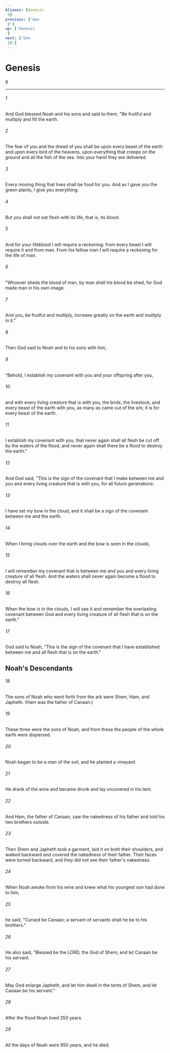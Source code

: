 ```yaml
---
Aliases: [Genesis 9]
previous: ['Gen 8']
up: ['Genesis']
next: ['Gen 10']
---
```

# Genesis 9

***
 

###### 1 
And God blessed Noah and his sons and said to them, "Be fruitful and multiply and fill the earth.  

###### 2 
The fear of you and the dread of you shall be upon every beast of the earth and upon every bird of the heavens, upon everything that creeps on the ground and all the fish of the sea. Into your hand they are delivered.  

###### 3 
Every moving thing that lives shall be food for you. And as I gave you the green plants, I give you everything.  

###### 4 
But you shall not eat flesh with its life, that is, its blood.  

###### 5 
And for your lifeblood I will require a reckoning: from every beast I will require it and from man. From his fellow man I will require a reckoning for the life of man.  

###### 6 
"Whoever sheds the blood of man,  by man shall his blood be shed,  for God made man in his own image.  

###### 7 
And you, be fruitful and multiply, increase greatly on the earth and multiply in it."  

###### 8 
Then God said to Noah and to his sons with him,  

###### 9 
"Behold, I establish my covenant with you and your offspring after you,  

###### 10 
and with every living creature that is with you, the birds, the livestock, and every beast of the earth with you, as many as came out of the ark; it is for every beast of the earth.  

###### 11 
I establish my covenant with you, that never again shall all flesh be cut off by the waters of the flood, and never again shall there be a flood to destroy the earth."  

###### 12 
And God said, "This is the sign of the covenant that I make between me and you and every living creature that is with you, for all future generations:  

###### 13 
I have set my bow in the cloud, and it shall be a sign of the covenant between me and the earth.  

###### 14 
When I bring clouds over the earth and the bow is seen in the clouds,  

###### 15 
I will remember my covenant that is between me and you and every living creature of all flesh. And the waters shall never again become a flood to destroy all flesh.  

###### 16 
When the bow is in the clouds, I will see it and remember the everlasting covenant between God and every living creature of all flesh that is on the earth."  

###### 17 
God said to Noah, "This is the sign of the covenant that I have established between me and all flesh that is on the earth."  ## Noah's Descendants  

###### 18 
The sons of Noah who went forth from the ark were Shem, Ham, and Japheth. (Ham was the father of Canaan.)  

###### 19 
These three were the sons of Noah, and from these the people of the whole earth were dispersed.  

###### 20 
Noah began to be a man of the soil, and he planted a vineyard.  

###### 21 
He drank of the wine and became drunk and lay uncovered in his tent.  

###### 22 
And Ham, the father of Canaan, saw the nakedness of his father and told his two brothers outside.  

###### 23 
Then Shem and Japheth took a garment, laid it on both their shoulders, and walked backward and covered the nakedness of their father. Their faces were turned backward, and they did not see their father's nakedness.  

###### 24 
When Noah awoke from his wine and knew what his youngest son had done to him,  

###### 25 
he said, "Cursed be Canaan;  a servant of servants shall he be to his brothers."  

###### 26 
He also said, "Blessed be the LORD, the God of Shem;  and let Canaan be his servant.   

###### 27 
May God enlarge Japheth,  and let him dwell in the tents of Shem,  and let Canaan be his servant."  

###### 28 
After the flood Noah lived 350 years.  

###### 29 
All the days of Noah were 950 years, and he died.
